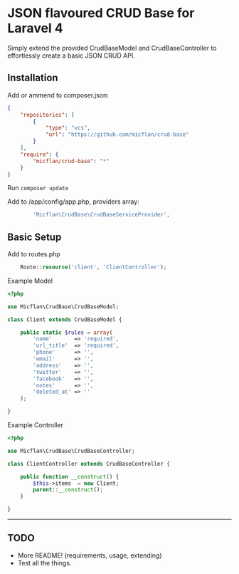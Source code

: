 # JSON flavoured CRUD Base for Laravel 4

Simply extend the provided CrudBaseModel and CrudBaseController to effortlessly create a basic JSON CRUD API.

## Installation

Add or ammend to composer.json:
```json
{
    "repositories": [
        {
            "type": "vcs",
            "url": "https://github.com/micflan/crud-base"
        }
    ],
    "require": {
        "micflan/crud-base": "*"
    }
}
```

Run `composer update`

Add to /app/config/app.php, providers array:
```php
        'Micflan\CrudBase\CrudBaseServiceProvider',
```

## Basic Setup

Add to routes.php
```php
    Route::resource('client', 'ClientController');
```

Example Model
```php
<?php

use Micflan\CrudBase\CrudBaseModel;

class Client extends CrudBaseModel {

    public static $rules = array(
        'name'       => 'required',
        'url_title'  => 'required',
        'phone'      => '',
        'email'      => '',
        'address'    => '',
        'twitter'    => '',
        'facebook'   => '',
        'notes'      => '',
        'deleted_at' => ''
    );

}

```

Example Controller
```php
<?php

use Micflan\CrudBase\CrudBaseController;

class ClientController extends CrudBaseController {

    public function __construct() {
        $this->items  = new Client;
        parent::__construct();
    }

}
```


---

## TODO
- More README! (requirements, usage, extending)
- Test all the things.

